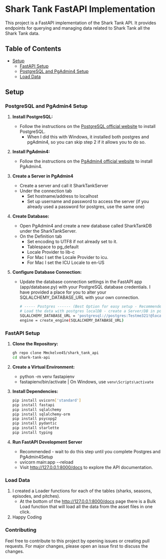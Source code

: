 # Shark Tank FastAPI Implementation

This project is a FastAPI implementation of the Shark Tank API. It provides endpoints for querying and managing data related to Shark Tank all the Shark Tank data.

## Table of Contents

- [Setup](#setup)
  - [FastAPI Setup](#fastapi-setup)
  - [PostgreSQL and PgAdmin4 Setup](#postgresql-and-pgadmin4-setup)
  - [Load Data](#load-data)

## Setup

### PostgreSQL and PgAdmin4 Setup

1. **Install PostgreSQL:**
   - Follow the instructions on the [PostgreSQL official website](https://www.postgresql.org/download/) to install PostgreSQL. 
     - When I did this with Windows, it installed both postgres and pgAdmin4, so you can skip step 2 if it allows you to do so.
2. **Install PgAdmin4:**
   - Follow the instructions on the [PgAdmin4 official website](https://www.pgadmin.org/download/) to install PgAdmin4.
3. **Create a Server in PgAdmin4**
   - Create a server and call it SharkTankServer
   - Under the connection tab
     - Set hostname/address to localhost
     - Set up username and password to access the server (if you already used a password for postgres, use the same one)
4. **Create Database:**
   - Open PgAdmin4 and create a new database called SharkTankDB under the SharkTankServer.
   - On the Definition tab
     - Set encoding to UTF8 if not already set to it.
     - Tablespace to pg_default
     - Locale Provider to lib-c
     - For Mac I set the Locale Provider to icu.
     - For Mac I set the ICU Locale to en-US

5. **Configure Database Connection:**
   - Update the database connection settings in the FastAPI app (app/database.py) with your PostgreSQL database credentials.  I have provided a place for you to alter your SQLALCHEMY_DATABASE_URL with your own connection.
      ```bash
      # ----- Postgres ------ (Best Option for easy setup - Recommended)
      # Load the data with postgres localDB - create a Server/DB in postgres and give it a password
      SQLALCHEMY_DATABASE_URL = 'postgresql://postgres:Testme321!@localhost/SharkTankDB'
      engine = create_engine(SQLALCHEMY_DATABASE_URL)

### FastAPI Setup

1. **Clone the Repository:**
   ```bash
   gh repo clone Mmckelve45/shark_tank_api
   cd shark-tank-api

2. **Create a Virtual Environment:**
   - python -m venv fastapienv
   - fastapienv/bin/activate  | On Windows, use `venv\Scripts\activate`

3. **Install Dependencies:**
   ```bash
   pip install uvicorn['standard']
   pip install fastapi
   pip install sqlalchemy
   pip install sqlalchemy-orm
   pip install psycopg2
   pip install pydantic
   pip install starlette
   pip install typing

4. **Run FastAPI Development Server**
   - Recommended - wait to do this step until you complete Postgres and PgAdmin4Setup
   - uvicorn main:app --reload
   - Visit http://127.0.0.1:8000/docs to explore the API documentation.

### Load Data
1. I created a Loader functions for each of the tables (sharks, seasons, episodes, and pitches).
   - At the bottom of the http://127.0.0.1:8000/docs page there is a Bulk Load function that will load all the data from the asset files in one click.
2. Happy Coding



### Contributing
Feel free to contribute to this project by opening issues or creating pull requests. For major changes, please open an issue first to discuss the changes.

